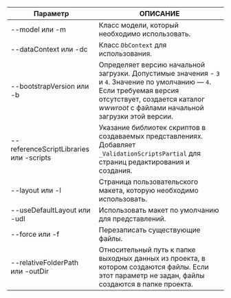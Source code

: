 <!-- Options common to Razor Pages and Controller -->
| Параметр               | ОПИСАНИЕ|
| ----------------- | ------------ |
| --model или -m  | Класс модели, который необходимо использовать. |
| --dataContext или -dc  | Класс `DbContext` для использования. |
| --bootstrapVersion или -b  | Определяет версию начальной загрузки. Допустимые значения - `3` и `4`. Значение по умолчанию — `4`. Если требуемая версия отсутствует, создается каталог *wwwroot* с файлами начальной загрузки этой версии. |
| --referenceScriptLibraries или -scripts |  Указание библиотек скриптов в создаваемых представлениях. Добавляет `_ValidationScriptsPartial` для страниц редактирования и создания. |
| --layout или -l | Страница пользовательского макета, которую необходимо использовать. |
| --useDefaultLayout или -udl | Использовать макет по умолчанию для представлений. |
| --force или -f | Перезаписать существующие файлы. |
| --relativeFolderPath или -outDir | Относительный путь к папке выходных данных из проекта, в котором создаются файлы. Если этот параметр не задан, файлы создаются в папке проекта. |